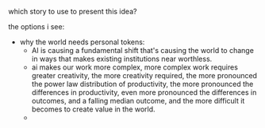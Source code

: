 which story to use to present this idea?

the options i see:

- why the world needs personal tokens: 
	- AI is causing a fundamental shift that's causing the world to change in ways that makes existing institutions near worthless.
	- ai makes our work more complex, more complex work requires greater creativity, the more creativity required, the more pronounced the power law distribution of productivity, the more pronounced the differences in productivity, even more pronounced the differences in outcomes, and a falling median outcome, and the more difficult it becomes to create value in the world.
	- 